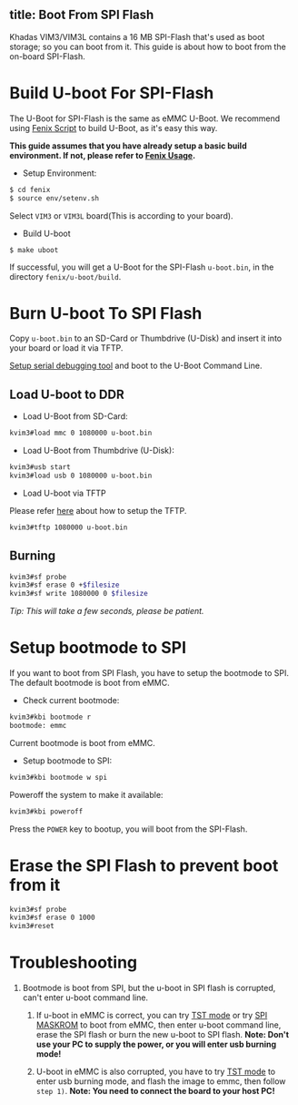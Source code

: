 title: Boot From SPI Flash
---

Khadas VIM3/VIM3L contains a 16 MB SPI-Flash that's used as boot storage; so you can boot from it. This guide is about how to boot from the on-board SPI-Flash.

# Build U-boot For SPI-Flash
The U-Boot for SPI-Flash is the same as eMMC U-Boot. We recommend using [Fenix Script](https://github.com/khadas/fenix) to build U-Boot, as it's easy this way.

**This guide assumes that you have already setup a basic build environment. If not, please refer to [Fenix Usage](/vim3/FenixScript.html).**

* Setup Environment:

```sh
$ cd fenix
$ source env/setenv.sh
```

Select `VIM3` or `VIM3L` board(This is according to your board).

* Build U-boot

```
$ make uboot
```

If successful, you will get a U-Boot for the SPI-Flash `u-boot.bin`, in the directory `fenix/u-boot/build`.

# Burn U-boot To SPI Flash

Copy `u-boot.bin` to an SD-Card or Thumbdrive (U-Disk) and insert it into your board or load it via TFTP.

[Setup serial debugging tool](/vim3/SetupSerialTool.html) and boot to the U-Boot Command Line.

## Load U-boot to DDR

* Load U-Boot from SD-Card:

```sh
kvim3#load mmc 0 1080000 u-boot.bin
```
* Load U-Boot from Thumbdrive (U-Disk):

```sh
kvim3#usb start
kvim3#load usb 0 1080000 u-boot.bin
```

* Load U-boot via TFTP

Please refer [here](/vim3/SetupTFTPServer.html) about how to setup the TFTP.

```sh
kvim3#tftp 1080000 u-boot.bin
```

## Burning

```sh
kvim3#sf probe
kvim3#sf erase 0 +$filesize
kvim3#sf write 1080000 0 $filesize
```
*Tip: This will take a few seconds, please be patient.*

# Setup bootmode to SPI

If you want to boot from SPI Flash, you have to setup the bootmode to SPI. The default bootmode is boot from eMMC.

* Check current bootmode:

```sh
kvim3#kbi bootmode r
bootmode: emmc
```
Current bootmode is boot from eMMC.

* Setup bootmode to SPI:

```sh
kvim3#kbi bootmode w spi
```

Poweroff the system to make it available:

```sh
kvim3#kbi poweroff
```

Press the `POWER` key to bootup, you will boot from the SPI-Flash.

# Erase the SPI Flash to prevent boot from it

```sh
kvim3#sf probe
kvim3#sf erase 0 1000
kvim3#reset
```

# Troubleshooting
1. Bootmode is boot from SPI, but the u-boot in SPI flash is corrupted, can't enter u-boot command line.
	1) If u-boot in eMMC is correct, you can try [TST mode](/vim3/HowtoBootIntoUpgradeMode.html#TST-Mode-Recommended) or try [SPI MASKROM]() to boot from eMMC, then enter u-boot command line, erase the SPI flash or burn the new u-boot to SPI flash.
	**Note: Don't use your PC to supply the power, or you will enter usb burning mode!**

	2) U-boot in eMMC is also corrupted, you have to try [TST mode](/vim3/HowtoBootIntoUpgradeMode.html#TST-Mode-Recommended) to enter usb burning mode, and flash the image to emmc, then follow `step 1)`.
	**Note: You need to connect the board to your host PC!**
